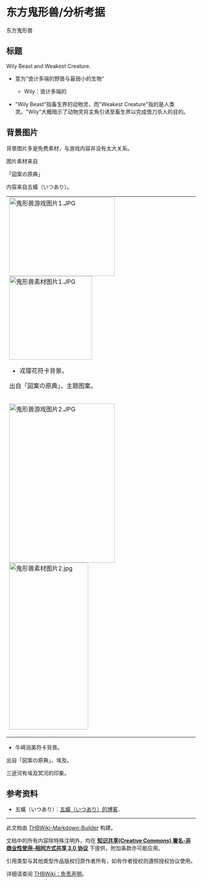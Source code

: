 # 东方鬼形兽/分析考据

<!-- source html: G:\repos\THBWiki-Markdown-Builder\THBWikiMarkdown\Temp\main\f\f2\ns0%3A%E4%B8%9C%E6%96%B9%E9%AC%BC%E5%BD%A2%E5%85%BD%2F%E5%88%86%E6%9E%90%E8%80%83%E6%8D%AE.html -->

东方鬼形兽


## 标题
  
Wily Beast and Weakest Creature.
  

- 意为“诡计多端的野兽与最弱小的生物”
  - Wily：诡计多端的

- "Wily Beast"指畜生界的动物灵，而"Weakest Creature"指的是人类灵。"Wily"大概暗示了动物灵将主角引诱至畜生界以完成借刀杀人的目的。


## 背景图片

  
背景图片多是免费素材，与游戏内容并没有太大关系。  

图片素材来自  

「図案の原典」  

  

内容来自五蟻（いつあり）。
  



<table>
<tbody><tr>
<td><a href="./文件-鬼形兽游戏图片1.JPG.md" class="image"><img alt="鬼形兽游戏图片1.JPG" src="https://upload.thwiki.cc/f/fa/%E9%AC%BC%E5%BD%A2%E5%85%BD%E6%B8%B8%E6%88%8F%E5%9B%BE%E7%89%871.JPG" decoding="async" loading="lazy" width="280" height="208" data-file-width="268" data-file-height="199"></a> <a href="./文件-鬼形兽素材图片1.JPG.md" class="image"><img alt="鬼形兽素材图片1.JPG" src="https://upload.thwiki.cc/2/24/%E9%AC%BC%E5%BD%A2%E5%85%BD%E7%B4%A0%E6%9D%90%E5%9B%BE%E7%89%871.JPG" decoding="async" loading="lazy" width="220" height="222" data-file-width="198" data-file-height="200"></a>
<ul><li>戎璎花符卡背景。</li></ul>
<p>出自「図案の原典」，主题图案。<br>
</p><p><br>
<a href="./文件-鬼形兽游戏图片2.JPG.md" class="image"><img alt="鬼形兽游戏图片2.JPG" src="https://upload.thwiki.cc/0/00/%E9%AC%BC%E5%BD%A2%E5%85%BD%E6%B8%B8%E6%88%8F%E5%9B%BE%E7%89%872.JPG" decoding="async" loading="lazy" width="280" height="422" data-file-width="278" data-file-height="419"></a> <a href="./文件-鬼形兽素材图片2.jpg.md" class="image"><img alt="鬼形兽素材图片2.jpg" src="https://upload.thwiki.cc/0/09/%E9%AC%BC%E5%BD%A2%E5%85%BD%E7%B4%A0%E6%9D%90%E5%9B%BE%E7%89%872.jpg" decoding="async" loading="lazy" width="210" height="442" data-file-width="204" data-file-height="429"></a> 
</p>
</td></tr></tbody></table>


- 牛崎润美符卡背景。

  
出自「図案の原典」，埃及。  

三途河有埃及冥河的印象。  

  


## 参考资料
- 五蟻（いつあり）：[五蟻（いつあり）的博客](http://abysmalhypogeum.web.fc2.com/iroiro/kikeijuu.htm)．





---

此文档由 [THBWiki-Markdown-Builder](https://github.com/Delsin-Yu/THBWiki-Markdown-Builder) 构建。

文档中的所有内容除特殊注明外，均在 [**知识共享(Creative Commons) 署名-非商业性使用-相同方式共享 3.0 协议**](https://creativecommons.org/licenses/by-sa/3.0/deed.zh-hans) 下提供，附加条款亦可能应用。

引用类型与其他类型作品版权归原作者所有，如有作者授权则遵照授权协议使用。

详细请查阅 [THBWiki：免责声明](https://thbwiki.cc/THBWiki:%E5%85%8D%E8%B4%A3%E5%A3%B0%E6%98%8E)。

